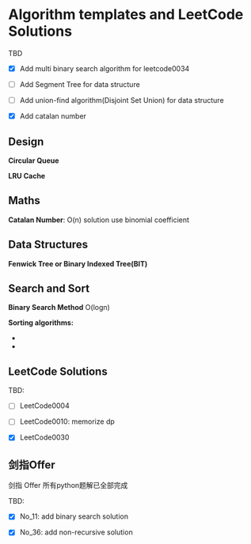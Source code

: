 # Algorithm templates and LeetCode Solutions

TBD

- [x] Add multi binary search algorithm for leetcode0034

- [ ] Add Segment Tree for data structure

- [ ] Add union-find algorithm(Disjoint Set Union) for data structure

- [x] Add catalan number



## Design

**Circular Queue**

**LRU Cache**



## Maths

**Catalan Number**: O(n) solution use binomial coefficient



## Data Structures

**Fenwick Tree or  Binary Indexed Tree(BIT)**



## Search and Sort

**Binary Search Method** O(logn)

**Sorting algorithms:**

- 
- 



## LeetCode Solutions

TBD:

- [ ] LeetCode0004 

- [ ] LeetCode0010: memorize dp

- [x] LeetCode0030



## 剑指Offer

剑指 Offer 所有python题解已全部完成

TBD:

-[x] No_11: add binary search solution

-[x] No_36: add  non-recursive solution

